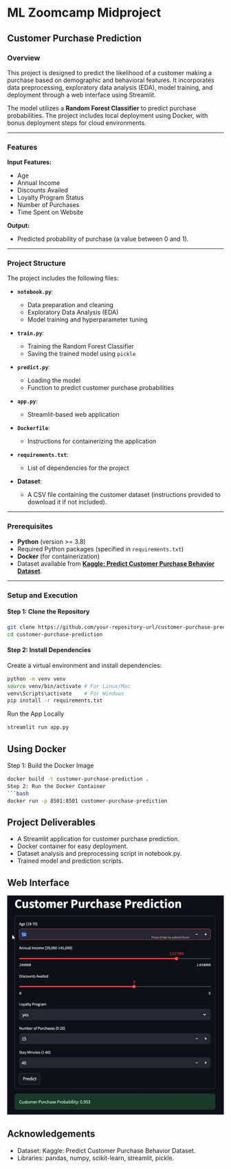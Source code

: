 # ML Zoomcamp Midproject

## Customer Purchase Prediction

### Overview
This project is designed to predict the likelihood of a customer making a purchase based on demographic and behavioral features. It incorporates data preprocessing, exploratory data analysis (EDA), model training, and deployment through a web interface using Streamlit.

The model utilizes a **Random Forest Classifier** to predict purchase probabilities. The project includes local deployment using Docker, with bonus deployment steps for cloud environments.

---

### Features

**Input Features:**
- Age
- Annual Income
- Discounts Availed
- Loyalty Program Status
- Number of Purchases
- Time Spent on Website

**Output:**
- Predicted probability of purchase (a value between 0 and 1).

---

### Project Structure
The project includes the following files:

- **`notebook.py`**:
  - Data preparation and cleaning
  - Exploratory Data Analysis (EDA)
  - Model training and hyperparameter tuning

- **`train.py`**:
  - Training the Random Forest Classifier
  - Saving the trained model using `pickle`

- **`predict.py`**:
  - Loading the model
  - Function to predict customer purchase probabilities

- **`app.py`**:
  - Streamlit-based web application

- **`Dockerfile`**:
  - Instructions for containerizing the application

- **`requirements.txt`**:
  - List of dependencies for the project

- **Dataset**:
  - A CSV file containing the customer dataset (instructions provided to download it if not included).

---

### Prerequisites
- **Python** (version >= 3.8)
- Required Python packages (specified in `requirements.txt`)
- **Docker** (for containerization)
- Dataset available from **[Kaggle: Predict Customer Purchase Behavior Dataset](https://www.kaggle.com/datasets/rabieelkharoua/predict-customer-purchase-behavior-dataset)**.

---

### Setup and Execution

#### Step 1: Clone the Repository
```bash
git clone https://github.com/your-repository-url/customer-purchase-prediction.git
cd customer-purchase-prediction
```

#### Step 2: Install Dependencies
Create a virtual environment and install dependencies:

```bash
python -m venv venv
source venv/bin/activate # For Linux/Mac
venv\Scripts\activate    # For Windows
pip install -r requirements.txt
```

Run the App Locally
```bash
streamlit run app.py
```

## Using Docker
Step 1: Build the Docker Image
```bash
docker build -t customer-purchase-prediction .
Step 2: Run the Docker Container
```bash
docker run -p 8501:8501 customer-purchase-prediction
```

## Project Deliverables
- A Streamlit application for customer purchase prediction.
- Docker container for easy deployment.
- Dataset analysis and preprocessing script in notebook.py.
- Trained model and prediction scripts.

## Web Interface
![App Screenshot](web_interface.png)

## Acknowledgements
- Dataset: Kaggle: Predict Customer Purchase Behavior Dataset​.
- Libraries: pandas, numpy, scikit-learn, streamlit, pickle.
